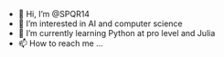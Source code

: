 - 👋 Hi, I’m @SPQR14
- 👀 I’m interested in AI and computer science
- 🌱 I’m currently learning Python at pro level and Julia
- 📫 How to reach me ...

<!---
SPQR14/SPQR14 is a ✨ special ✨ repository because its `README.md` (this file) appears on your GitHub profile.
You can click the Preview link to take a look at your changes.
--->
